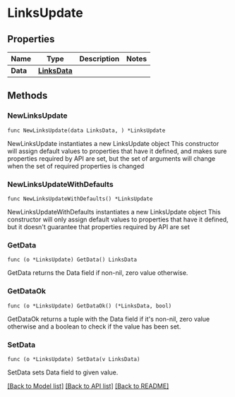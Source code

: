 # LinksUpdate

## Properties

Name | Type | Description | Notes
------------ | ------------- | ------------- | -------------
**Data** | [**LinksData**](LinksData.md) |  | 

## Methods

### NewLinksUpdate

`func NewLinksUpdate(data LinksData, ) *LinksUpdate`

NewLinksUpdate instantiates a new LinksUpdate object
This constructor will assign default values to properties that have it defined,
and makes sure properties required by API are set, but the set of arguments
will change when the set of required properties is changed

### NewLinksUpdateWithDefaults

`func NewLinksUpdateWithDefaults() *LinksUpdate`

NewLinksUpdateWithDefaults instantiates a new LinksUpdate object
This constructor will only assign default values to properties that have it defined,
but it doesn't guarantee that properties required by API are set

### GetData

`func (o *LinksUpdate) GetData() LinksData`

GetData returns the Data field if non-nil, zero value otherwise.

### GetDataOk

`func (o *LinksUpdate) GetDataOk() (*LinksData, bool)`

GetDataOk returns a tuple with the Data field if it's non-nil, zero value otherwise
and a boolean to check if the value has been set.

### SetData

`func (o *LinksUpdate) SetData(v LinksData)`

SetData sets Data field to given value.



[[Back to Model list]](../README.md#documentation-for-models) [[Back to API list]](../README.md#documentation-for-api-endpoints) [[Back to README]](../README.md)


